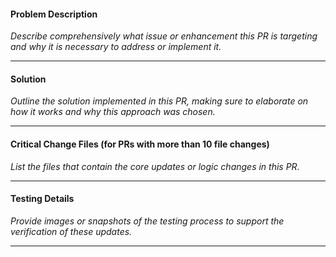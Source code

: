 #### Problem Description
_Describe comprehensively what issue or enhancement this PR is targeting and why it is necessary to address or implement it._

---
#### Solution
_Outline the solution implemented in this PR, making sure to elaborate on how it works and why this approach was chosen._

---
#### Critical Change Files (for PRs with more than 10 file changes)
_List the files that contain the core updates or logic changes in this PR._

---
#### Testing Details
_Provide images or snapshots of the testing process to support the verification of these updates._

---
